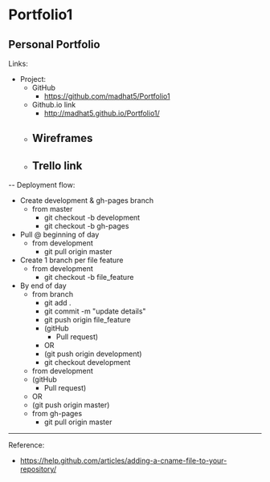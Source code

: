 # Portfolio1


Personal Portfolio
--
Links:

- Project:
    - GitHub
        - https://github.com/madhat5/Portfolio1
    - Github.io link
    	- http://madhat5.github.io/Portfolio1/
    - Wireframes
        - 
    - Trello link
        - 

--
Deployment flow:

- Create development & gh-pages branch
    - from master
        - git checkout -b development
        - git checkout -b gh-pages
- Pull @ beginning of day
    - from development
        - git pull origin master
- Create 1 branch per file feature
    - from development
        - git checkout -b file_feature
- By end of day 
    - from branch
        - git add .
        - git commit -m "update details"
        - git push origin file_feature
        - (gitHub
            - Pull request)
        - OR
        - (git push origin development)
        - git checkout development
    - from development
    - (gitHub
        - Pull request)
    - OR
    - (git push origin master)
    - from gh-pages
    	- git pull origin master

---
Reference:

- https://help.github.com/articles/adding-a-cname-file-to-your-repository/
